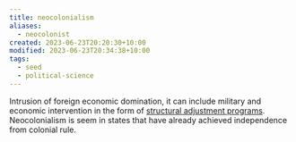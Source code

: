 ```yaml
---
title: neocolonialism
aliases:
  - neocolonist
created: 2023-06-23T20:20:30+10:00
modified: 2023-06-23T20:34:38+10:00
tags:
  - seed
  - political-science
---
```


Intrusion of foreign economic domination, it can include military and economic intervention in the form of [structural adjustment programs](notes/structural-adjustment-programs.md). Neocolonialism is seem in states that have already achieved independence from colonial rule.